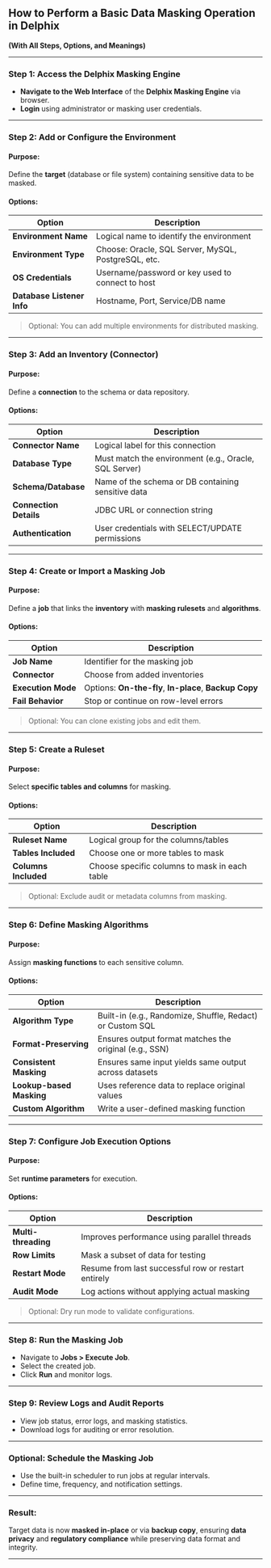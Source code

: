 ## How to Perform a Basic Data Masking Operation in Delphix

**(With All Steps, Options, and Meanings)**

---

### **Step 1: Access the Delphix Masking Engine**

* **Navigate to the Web Interface** of the **Delphix Masking Engine** via browser.
* **Login** using administrator or masking user credentials.

---

### **Step 2: Add or Configure the Environment**

#### Purpose:

Define the **target** (database or file system) containing sensitive data to be masked.

#### Options:

| Option                     | Description                                         |
| -------------------------- | --------------------------------------------------- |
| **Environment Name**       | Logical name to identify the environment            |
| **Environment Type**       | Choose: Oracle, SQL Server, MySQL, PostgreSQL, etc. |
| **OS Credentials**         | Username/password or key used to connect to host    |
| **Database Listener Info** | Hostname, Port, Service/DB name                     |

> Optional: You can add multiple environments for distributed masking.

---

### **Step 3: Add an Inventory (Connector)**

#### Purpose:

Define a **connection** to the schema or data repository.

#### Options:

| Option                 | Description                                           |
| ---------------------- | ----------------------------------------------------- |
| **Connector Name**     | Logical label for this connection                     |
| **Database Type**      | Must match the environment (e.g., Oracle, SQL Server) |
| **Schema/Database**    | Name of the schema or DB containing sensitive data    |
| **Connection Details** | JDBC URL or connection string                         |
| **Authentication**     | User credentials with SELECT/UPDATE permissions       |

---

### **Step 4: Create or Import a Masking Job**

#### Purpose:

Define a **job** that links the **inventory** with **masking rulesets** and **algorithms**.

#### Options:

| Option             | Description                                            |
| ------------------ | ------------------------------------------------------ |
| **Job Name**       | Identifier for the masking job                         |
| **Connector**      | Choose from added inventories                          |
| **Execution Mode** | Options: **On-the-fly**, **In-place**, **Backup Copy** |
| **Fail Behavior**  | Stop or continue on row-level errors                   |

> Optional: You can clone existing jobs and edit them.

---

### **Step 5: Create a Ruleset**

#### Purpose:

Select **specific tables and columns** for masking.

#### Options:

| Option               | Description                                   |
| -------------------- | --------------------------------------------- |
| **Ruleset Name**     | Logical group for the columns/tables          |
| **Tables Included**  | Choose one or more tables to mask             |
| **Columns Included** | Choose specific columns to mask in each table |

> Optional: Exclude audit or metadata columns from masking.

---

### **Step 6: Define Masking Algorithms**

#### Purpose:

Assign **masking functions** to each sensitive column.

#### Options:

| Option                   | Description                                               |
| ------------------------ | --------------------------------------------------------- |
| **Algorithm Type**       | Built-in (e.g., Randomize, Shuffle, Redact) or Custom SQL |
| **Format-Preserving**    | Ensures output format matches the original (e.g., SSN)    |
| **Consistent Masking**   | Ensures same input yields same output across datasets     |
| **Lookup-based Masking** | Uses reference data to replace original values            |
| **Custom Algorithm**     | Write a user-defined masking function                     |

---

### **Step 7: Configure Job Execution Options**

#### Purpose:

Set **runtime parameters** for execution.

#### Options:

| Option              | Description                                         |
| ------------------- | --------------------------------------------------- |
| **Multi-threading** | Improves performance using parallel threads         |
| **Row Limits**      | Mask a subset of data for testing                   |
| **Restart Mode**    | Resume from last successful row or restart entirely |
| **Audit Mode**      | Log actions without applying actual masking         |

> Optional: Dry run mode to validate configurations.

---

### **Step 8: Run the Masking Job**

* Navigate to **Jobs > Execute Job**.
* Select the created job.
* Click **Run** and monitor logs.

---

### **Step 9: Review Logs and Audit Reports**

* View job status, error logs, and masking statistics.
* Download logs for auditing or error resolution.

---

### **Optional: Schedule the Masking Job**

* Use the built-in scheduler to run jobs at regular intervals.
* Define time, frequency, and notification settings.

---

### **Result:**

Target data is now **masked in-place** or via **backup copy**, ensuring **data privacy** and **regulatory compliance** while preserving data format and integrity.

---
